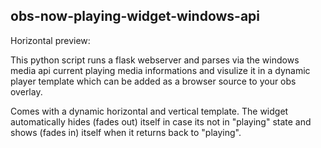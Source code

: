 ## obs-now-playing-widget-windows-api

Horizontal preview:


This python script runs a flask webserver and parses via the windows media api current playing media informations and visulize it in a dynamic player template which can be added as a browser source to your obs overlay.

Comes with a dynamic horizontal and vertical template.
The widget automatically hides (fades out) itself in case its not in "playing" state and shows (fades in) itself when it returns back to "playing".
